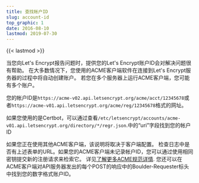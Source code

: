 ```yaml
---
title: 查找帐户ID
slug: account-id
top_graphic: 1
date: 2016-08-10
lastmod: 2019-07-30
---
```


{{< lastmod >}}

当您向Let's Encrypt报告问题时，提供您的Let's Encrypt账户ID会对解决问题很有帮助。
在大多数情况下，您使用的ACME客户端软件在连接到Let's Encrypt服务器的过程中将自动创建账户。 若您在多个服务器上运行ACME客户端，您可能有多个账户。

您的帐户ID是`https://acme-v02.api.letsencrypt.org/acme/acct/12345678`或者`https://acme-v01.api.letsencrypt.org/acme/reg/12345678`格式的网址。

如果您使用的是Certbot，可以通过查看`/etc/letsencrypt/accounts/acme-v01.api.letsencrypt.org/directory/*/regr.json`.中的“uri”字段找到您的帐户ID

如果您正在使用其他ACME客户端，该说明将取决于客户端配置。
检查日志中是否有上述表单的URL。如果您的ACME客户端未记录帐户ID，您可以通过使用相同密钥提交新的注册请求来检索它。 详见[了解更多ACME规范详情](https://github.com/ietf-wg-acme/acme/blob/master/draft-ietf-acme-acme.md#registration).
您还可以在ACME客户端对API服务器发出的每个POST的响应中的Boulder-Requester标头中找到您的数字格式账户ID。

